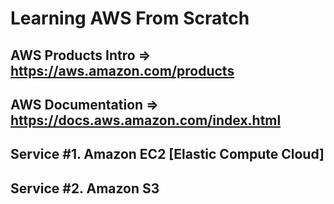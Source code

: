 #  Learning AWS From Scratch
## AWS Products Intro => https://aws.amazon.com/products
## AWS Documentation => https://docs.aws.amazon.com/index.html

## Service #1. Amazon EC2 [Elastic Compute Cloud]

## Service #2. Amazon S3

